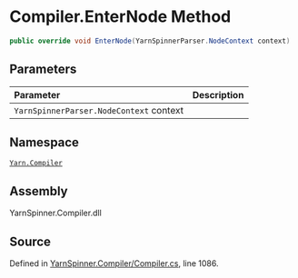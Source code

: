 # Compiler.EnterNode Method


```csharp
public override void EnterNode(YarnSpinnerParser.NodeContext context)
```

## Parameters
|Parameter|Description|
|:---|:---|
|`YarnSpinnerParser.NodeContext` context||


## Namespace
[`Yarn.Compiler`](/api/csharp/yarn.compiler/README.md)

## Assembly
YarnSpinner.Compiler.dll

## Source
Defined in [YarnSpinner.Compiler/Compiler.cs](https://github.com/YarnSpinnerTool/YarnSpinner//blob/develop/YarnSpinner.Compiler/Compiler.cs#L1086), line 1086.
